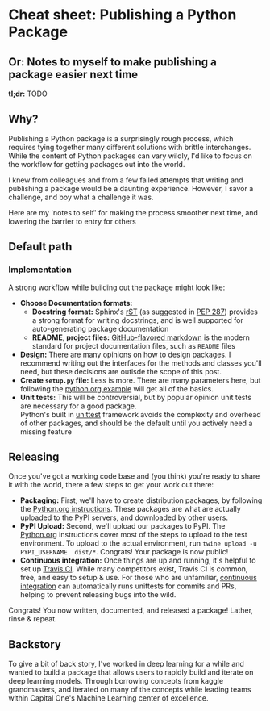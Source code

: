 # Cheat sheet: Publishing a Python Package

## Or: Notes to myself to make publishing a package easier next time

**tl;dr:** TODO

## Why?

Publishing a Python package is a surprisingly rough process, which requires tying together many different solutions 
with brittle interchanges. While the content of Python packages can vary wildly, I'd like to focus on the workflow
for getting packages out into the world. 

I knew from colleagues and from a few failed attempts that writing and publishing a package would be a daunting 
experience. However, I savor a challenge, and boy what a challenge it was. 

Here are my 'notes to self' for making the process smoother next time, and lowering the barrier to entry for others

## Default path

### Implementation

A strong workflow while building out the package might look like:

 - **Choose Documentation formats:**
   - **Docstring format:** Sphinx's [rST](http://www.sphinx-doc.org/en/master/usage/restructuredtext/basics.html) 
   (as suggested in [PEP 287](https://www.python.org/dev/peps/pep-0287/)) provides a strong format for writing 
   docstrings, and is well supported for auto-generating package documentation
   - **README, project files:** [GitHub-flavored markdown](https://github.github.com/gfm/) is the modern standard for 
   project documentation files, such as `README` files  
 - **Design:** There are many opinions on how to design packages. I recommend writing out the interfaces for the 
 methods and classes you'll need, but these decisions are outisde the scope of this post.
 - **Create `setup.py` file:** Less is more. There are many parameters here, but following the 
 [python.org example](https://packaging.python.org/tutorials/packaging-projects/#creating-setup-py) will get all of 
 the basics.
 - **Unit tests:** This will be controversial, but by popular opinion unit tests are necessary for a good package.  
 Python's built in [unittest](https://docs.python.org/3/library/unittest.html) framework avoids the complexity and 
 overhead of other packages, and should be the default until you actively need a missing feature 

## Releasing

Once you've got a working code base and (you think) you're ready to share it with the world, there a few steps to get 
your work out there:

 - **Packaging:** First, we'll have to create distribution packages, by following the 
 [Python.org instructions](https://packaging.python.org/tutorials/packaging-projects/#generating-distribution-archives). 
 These packages are what are actually uploaded to the PyPI servers, and downloaded by other users.  
 - **PyPI Upload:** Second, we'll upload our packages to PyPI. The [Python.org](https://packaging.python.org/tutorials/packaging-projects/#uploading-the-distribution-archives)
 instructions cover most of the steps to upload to the test environment. To upload to the actual environment, 
 run `twine upload -u PYPI_USERNAME  dist/*`. Congrats! Your package is now public!
 - **Continuous integration:** Once things are up and running, it's helpful to set up [Travis CI](https://travis-ci.org/). 
 While many competitors exist, Travis CI is common, free, and easy to setup & use. For those who are unfamiliar, 
 [continuous integration](https://www.atlassian.com/continuous-delivery/continuous-integration-intro) can automatically 
 runs unittests for commits and PRs, helping to prevent releasing bugs into the wild.
 
Congrats! You now written, documented, and released a package! Lather, rinse & repeat. 

## Backstory

To give a bit of back story, I've worked in deep learning for a while and wanted to build a package that allows users 
to rapidly build and iterate on deep learning models. Through borrowing concepts from kaggle grandmasters, and 
iterated on many of the concepts while leading teams within Capital One's Machine Learning center of excellence. 